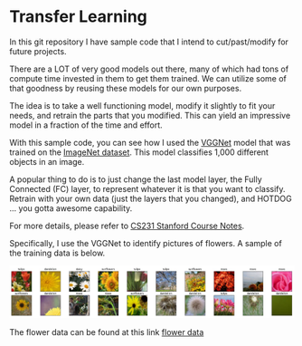 # Transfer Learning

In this git repository I have sample code that I intend to cut/past/modify for future projects.

There are a LOT of very good models out there, many of which had tons of compute time invested in them to get them trained.  We can utilize some of that goodness by reusing these models for our own purposes.

The idea is to take a well functioning model, modify it slightly to fit your needs, and retrain the parts that you modified.  This can yield an impressive model in a fraction of the time and effort.

With this sample code, you can see how I used the [VGGNet](https://arxiv.org/pdf/1409.1556.pdf) model that was trained on the [ImageNet dataset](http://www.image-net.org/).  This model classifies 1,000 different objects in an image.

A popular thing to do is to just change the last model layer, the Fully Connected (FC) layer, to represent whatever it is that you want to classify.  Retrain with your own data (just the layers that you changed), and HOTDOG ... you gotta awesome capability.

For more details, please refer to [CS231 Stanford Course Notes](http://cs231n.github.io/transfer-learning/).

Specifically, I use the VGGNet to identify pictures of flowers.  A sample of the training data is below.

![Sample Flowers](https://github.com/the-john/transfer-learning/blob/master/Sample_Flowers.JPG)

The flower data can be found at this link [flower data](https://s3.amazonaws.com/video.udacity-data.com/topher/2018/September/5baa60a0_flower-photos/flower-photos.zip)
